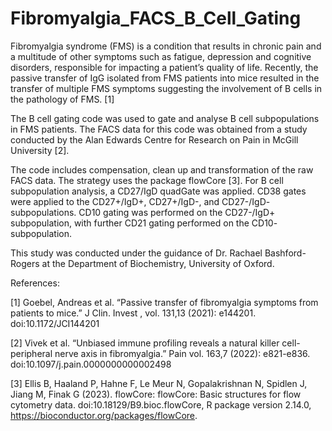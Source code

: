# Fibromyalgia_FACS_B_Cell_Gating

Fibromyalgia syndrome (FMS) is a condition that results in chronic pain and a multitude of other symptoms such as fatigue, depression and cognitive disorders, responsible for impacting a patient’s quality of life.  Recently, the passive transfer of IgG isolated from FMS patients into mice resulted in the transfer of multiple FMS symptoms suggesting the involvement of B cells in the pathology of FMS. [1]

The B cell gating code was used to gate and analyse B cell subpopulations in FMS patients. The FACS data for this code was obtained from a study conducted by the Alan Edwards Centre for Research on Pain in McGill University [2]. 

The code includes compensation, clean up and transformation of the raw FACS data. The strategy uses the package flowCore [3]. For B cell subpopulation analysis, a CD27/IgD quadGate was applied. CD38 gates were applied to the CD27+/IgD+, CD27+/IgD-, and CD27-/IgD- subpopulations. CD10 gating was performed on the CD27-/IgD+ subpopulation, with further CD21 gating performed on the CD10- subpopulation.

This study was conducted under the guidance of Dr. Rachael Bashford-Rogers at the Department of Biochemistry, University of Oxford.






References:

[1] Goebel, Andreas et al. “Passive transfer of fibromyalgia symptoms from patients to mice.” J Clin. Invest , vol. 131,13 (2021): e144201. doi:10.1172/JCI144201 

[2] Vivek et al. “Unbiased immune profiling reveals a natural killer cell-peripheral nerve axis in fibromyalgia.” Pain vol. 163,7 (2022): e821-e836. doi:10.1097/j.pain.0000000000002498 

[3] Ellis B, Haaland P, Hahne F, Le Meur N, Gopalakrishnan N, Spidlen J, Jiang M, Finak G (2023). flowCore: flowCore: Basic structures for flow cytometry data. doi:10.18129/B9.bioc.flowCore, R package version 2.14.0, https://bioconductor.org/packages/flowCore.
